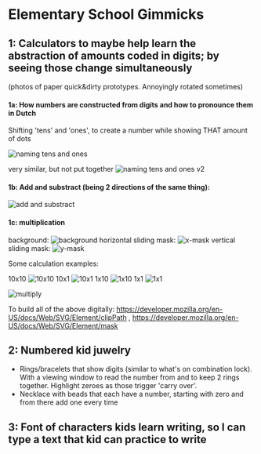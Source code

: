 # Elementary School Gimmicks

## 1: Calculators to maybe help learn the abstraction of amounts coded in digits; by seeing those change simultaneously

(photos of paper quick&dirty prototypes. Annoyingly rotated sometimes)


#### 1a: How numbers are constructed from digits and how to pronounce them in Dutch

Shifting 'tens' and 'ones', to create a number while showing THAT amount of dots

![naming tens and ones](https://raw.githubusercontent.com/steltenpower/ElementarySchoolGimmicks/master/IMG_20200422_031234236.jpg)

very similar, but not put together
![naming tens and ones v2](https://raw.githubusercontent.com/steltenpower/ElementarySchoolGimmicks/master/IMG_20200422_031335156.jpg)


#### 1b: Add and substract (being 2 directions of the same thing):
![add and substract](https://raw.githubusercontent.com/steltenpower/ElementarySchoolGimmicks/master/IMG_20200422_030946666.jpg)

#### 1c: multiplication
background:
![background](https://raw.githubusercontent.com/steltenpower/ElementarySchoolGimmicks/master/IMG_20200501_161337114.jpg)
horizontal sliding mask:
![x-mask](https://raw.githubusercontent.com/steltenpower/ElementarySchoolGimmicks/master/IMG_20200501_161355567_HDR.jpg)
vertical sliding mask:
![y-mask](https://raw.githubusercontent.com/steltenpower/ElementarySchoolGimmicks/master/IMG_20200501_161417920_HDR.jpg)

Some calculation examples:

10x10
![10x10](https://raw.githubusercontent.com/steltenpower/ElementarySchoolGimmicks/master/IMG_20200501_154725745.jpg)
10x1
![10x1](https://raw.githubusercontent.com/steltenpower/ElementarySchoolGimmicks/master/IMG_20200501_160157134.jpg)
1x10
![1x10](https://github.com/steltenpower/ElementarySchoolGimmicks/blob/master/IMG_20200501_161417920_HDR.jpg)
1x1
![1x1](https://raw.githubusercontent.com/steltenpower/ElementarySchoolGimmicks/master/IMG_20200501_160900038.jpg)


![multiply](https://raw.githubusercontent.com/steltenpower/ElementarySchoolGimmicks/master/IMG_20200422_031056531.jpg)



To build all of the above digitally:
https://developer.mozilla.org/en-US/docs/Web/SVG/Element/clipPath , https://developer.mozilla.org/en-US/docs/Web/SVG/Element/mask

## 2: Numbered kid juwelry
- Rings/bracelets that show digits (similar to what's on combination lock). With a viewing window to read the number from and to keep 2 rings together. Highlight zeroes as those trigger 'carry over'.
- Necklace with beads that each have a number, starting with zero and from there add one every time


## 3: Font of characters kids learn writing, so I can type a text that kid can practice to write

